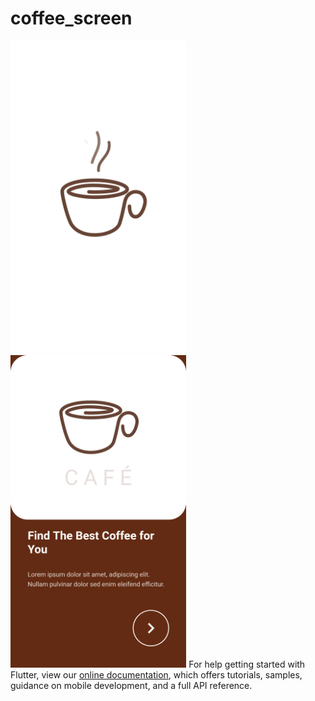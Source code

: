 # coffee_screen

<img src='./Screenshot_1650713230.png' height="500em">&nbsp; &nbsp;<img src='./Screenshot_1650713125.png' height="500em">
For help getting started with Flutter, view our
[online documentation](https://flutter.dev/docs), which offers tutorials,
samples, guidance on mobile development, and a full API reference.

